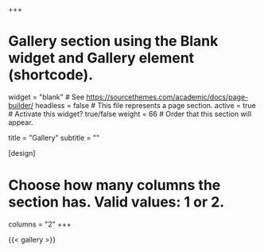 +++
# Gallery section using the Blank widget and Gallery element (shortcode).
widget = "blank"  # See https://sourcethemes.com/academic/docs/page-builder/
headless = false  # This file represents a page section.
active = true  # Activate this widget? true/false
weight = 66  # Order that this section will appear.

title = "Gallery"
subtitle = ""

[design]
  # Choose how many columns the section has. Valid values: 1 or 2.
  columns = "2"
+++

{{< gallery >}}
